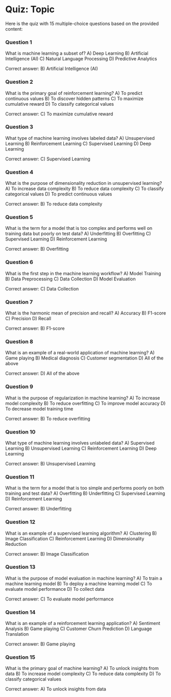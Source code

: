 # Quiz: Topic

Here is the quiz with 15 multiple-choice questions based on the provided content:

### Question 1
What is machine learning a subset of?
A) Deep Learning
B) Artificial Intelligence (AI)
C) Natural Language Processing
D) Predictive Analytics

Correct answer: B) Artificial Intelligence (AI)

### Question 2
What is the primary goal of reinforcement learning?
A) To predict continuous values
B) To discover hidden patterns
C) To maximize cumulative reward
D) To classify categorical values

Correct answer: C) To maximize cumulative reward

### Question 3
What type of machine learning involves labeled data?
A) Unsupervised Learning
B) Reinforcement Learning
C) Supervised Learning
D) Deep Learning

Correct answer: C) Supervised Learning

### Question 4
What is the purpose of dimensionality reduction in unsupervised learning?
A) To increase data complexity
B) To reduce data complexity
C) To classify categorical values
D) To predict continuous values

Correct answer: B) To reduce data complexity

### Question 5
What is the term for a model that is too complex and performs well on training data but poorly on test data?
A) Underfitting
B) Overfitting
C) Supervised Learning
D) Reinforcement Learning

Correct answer: B) Overfitting

### Question 6
What is the first step in the machine learning workflow?
A) Model Training
B) Data Preprocessing
C) Data Collection
D) Model Evaluation

Correct answer: C) Data Collection

### Question 7
What is the harmonic mean of precision and recall?
A) Accuracy
B) F1-score
C) Precision
D) Recall

Correct answer: B) F1-score

### Question 8
What is an example of a real-world application of machine learning?
A) Game playing
B) Medical diagnosis
C) Customer segmentation
D) All of the above

Correct answer: D) All of the above

### Question 9
What is the purpose of regularization in machine learning?
A) To increase model complexity
B) To reduce overfitting
C) To improve model accuracy
D) To decrease model training time

Correct answer: B) To reduce overfitting

### Question 10
What type of machine learning involves unlabeled data?
A) Supervised Learning
B) Unsupervised Learning
C) Reinforcement Learning
D) Deep Learning

Correct answer: B) Unsupervised Learning

### Question 11
What is the term for a model that is too simple and performs poorly on both training and test data?
A) Overfitting
B) Underfitting
C) Supervised Learning
D) Reinforcement Learning

Correct answer: B) Underfitting

### Question 12
What is an example of a supervised learning algorithm?
A) Clustering
B) Image Classification
C) Reinforcement Learning
D) Dimensionality Reduction

Correct answer: B) Image Classification

### Question 13
What is the purpose of model evaluation in machine learning?
A) To train a machine learning model
B) To deploy a machine learning model
C) To evaluate model performance
D) To collect data

Correct answer: C) To evaluate model performance

### Question 14
What is an example of a reinforcement learning application?
A) Sentiment Analysis
B) Game playing
C) Customer Churn Prediction
D) Language Translation

Correct answer: B) Game playing

### Question 15
What is the primary goal of machine learning?
A) To unlock insights from data
B) To increase model complexity
C) To reduce data complexity
D) To classify categorical values

Correct answer: A) To unlock insights from data